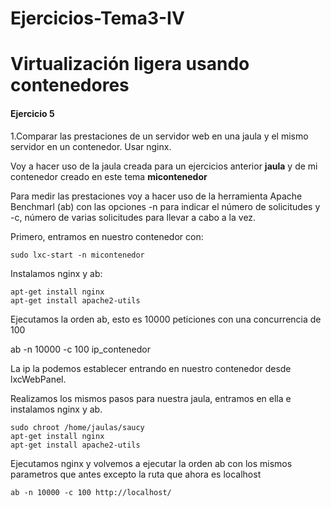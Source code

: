 Ejercicios-Tema3-IV
===================

Virtualización ligera usando contenedores
=========================================

#### Ejercicio 5

1.Comparar las prestaciones de un servidor web en una jaula y el mismo servidor en un contenedor. Usar nginx.

Voy a hacer uso de la jaula creada para un ejercicios anterior **jaula** y de mi contenedor creado en este tema 
**micontenedor**

Para medir las prestaciones voy a hacer uso de la herramienta Apache Benchmarl (ab) con las opciones -n para indicar el número de solicitudes y -c, número de varias solicitudes para llevar a cabo a la vez.

Primero, entramos en nuestro contenedor con:

    sudo lxc-start -n micontenedor

Instalamos nginx y ab:

    apt-get install nginx
    apt-get install apache2-utils

Ejecutamos la orden ab, esto es 10000 peticiones con una concurrencia de 100

ab -n 10000 -c 100 ip_contenedor

La ip la podemos establecer entrando en nuestro contenedor desde lxcWebPanel.

Realizamos los mismos pasos para nuestra jaula, entramos en ella e instalamos nginx y ab.

    sudo chroot /home/jaulas/saucy
    apt-get install nginx
    apt-get install apache2-utils

Ejecutamos nginx y volvemos a ejecutar la orden ab con los mismos parametros que antes excepto la ruta que ahora es localhost

    ab -n 10000 -c 100 http://localhost/



